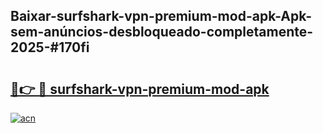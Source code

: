 ## Baixar-surfshark-vpn-premium-mod-apk-Apk-sem-anúncios-desbloqueado-completamente-2025-#170fi

# <h2><a href="https://ainizakaria.my?title=surfshark-vpn-premium-mod-apk&ref=22M">🔗👉 🔴 surfshark-vpn-premium-mod-apk</a></h2>

[![acn](https://github.com/user-attachments/assets/0f9c940e-d8b0-45ae-aac7-cd30a18b3e1c)](https://ainizakaria.my?title=surfshark-vpn-premium-mod-apk&ref=22M)


